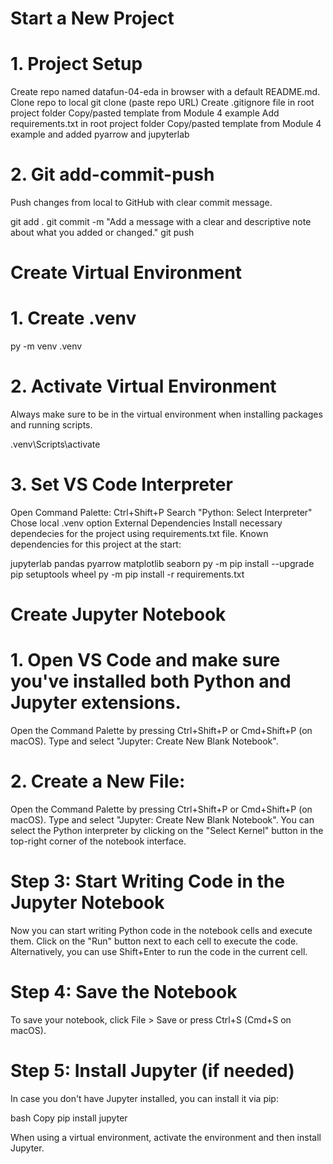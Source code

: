 # Start a New Project

# 1. Project Setup

Create repo named datafun-04-eda in browser with a default README.md.
Clone repo to local
git clone (paste repo URL)
Create .gitignore file in root project folder
Copy/pasted template from Module 4 example
Add requirements.txt in root project folder
Copy/pasted template from Module 4 example and added pyarrow and jupyterlab
# 2. Git add-commit-push

Push changes from local to GitHub with clear commit message.

git add .
git commit -m "Add a message with a clear and descriptive note about what you added or changed."
git push
# Create Virtual Environment

# 1. Create .venv
py -m venv .venv
# 2. Activate Virtual Environment

Always make sure to be in the virtual environment when installing packages and running scripts.

.venv\Scripts\activate
# 3. Set VS Code Interpreter

Open Command Palette: Ctrl+Shift+P
Search "Python: Select Interpreter"
Chose local .venv option
External Dependencies
Install necessary dependecies for the project using requirements.txt file.
Known dependencies for this project at the start:

jupyterlab
pandas
pyarrow
matplotlib
seaborn
py -m pip install --upgrade pip setuptools wheel
py -m pip install -r requirements.txt

# Create Jupyter Notebook

# 1. Open VS Code and make sure you've installed both Python and Jupyter extensions.

Open the Command Palette by pressing Ctrl+Shift+P or Cmd+Shift+P (on macOS).
Type and select "Jupyter: Create New Blank Notebook".

# 2. Create a New File:

Open the Command Palette by pressing Ctrl+Shift+P or Cmd+Shift+P (on macOS).
Type and select "Jupyter: Create New Blank Notebook".
You can select the Python interpreter by clicking on the "Select Kernel" button in the top-right corner of the notebook interface.

# Step 3: Start Writing Code in the Jupyter Notebook

Now you can start writing Python code in the notebook cells and execute them.
Click on the "Run" button next to each cell to execute the code. Alternatively, you can use Shift+Enter to run the code in the current cell.

# Step 4: Save the Notebook

To save your notebook, click File > Save or press Ctrl+S (Cmd+S on macOS).

# Step 5: Install Jupyter (if needed)

In case you don't have Jupyter installed, you can install it via pip:

bash
Copy
pip install jupyter

When using a virtual environment, activate the environment and then install Jupyter.
